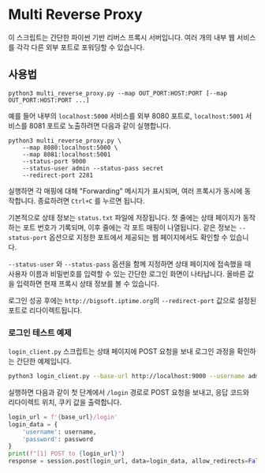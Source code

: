 # Multi Reverse Proxy

이 스크립트는 간단한 파이썬 기반 리버스 프록시 서버입니다. 여러 개의 내부 웹 서비스를
각각 다른 외부 포트로 포워딩할 수 있습니다.

## 사용법

```
python3 multi_reverse_proxy.py --map OUT_PORT:HOST:PORT [--map OUT_PORT:HOST:PORT ...]
```

예를 들어 내부의 `localhost:5000` 서비스를 외부 8080 포트로,
`localhost:5001` 서비스를 8081 포트로 노출하려면 다음과 같이 실행합니다.

```
python3 multi_reverse_proxy.py \
    --map 8080:localhost:5000 \
    --map 8081:localhost:5001
    --status-port 9000
    --status-user admin --status-pass secret
    --redirect-port 2281
```

실행하면 각 매핑에 대해 "Forwarding" 메시지가 표시되며, 여러 프록시가 동시에 동작합니다.
종료하려면 `Ctrl+C` 를 누르면 됩니다.

기본적으로 상태 정보는 `status.txt` 파일에 저장됩니다. 첫 줄에는 상태 페이지가 동작하는
포트 번호가 기록되며, 이후 줄에는 각 포트 매핑이 나열됩니다. 같은 정보는 `--status-port`
옵션으로 지정한 포트에서 제공되는 웹 페이지에서도 확인할 수 있습니다.

`--status-user` 와 `--status-pass` 옵션을 함께 지정하면 상태 페이지에 접속했을 때 사용자 이름과 비밀번호를 입력할 수 있는 간단한 로그인 화면이 나타납니다. 올바른 값을 입력하면 현재 프록시 상태 정보를 볼 수 있습니다.

로그인 성공 후에는 `http://bigsoft.iptime.org`의 `--redirect-port` 값으로 설정된 포트로 리다이렉트됩니다.

### 로그인 테스트 예제

`login_client.py` 스크립트는 상태 페이지에 POST 요청을 보내 로그인 과정을 확인하는 간단한 예제입니다.

```bash
python3 login_client.py --base-url http://localhost:9000 --username admin --password secret
```

실행하면 다음과 같이 첫 단계에서 `/login` 경로로 POST 요청을 보내고, 응답 코드와 리다이렉트 위치, 쿠키 값을 출력합니다.

```python
login_url = f'{base_url}/login'
login_data = {
    'username': username,
    'password': password
}
print(f"[1] POST to {login_url}")
response = session.post(login_url, data=login_data, allow_redirects=False)
```
